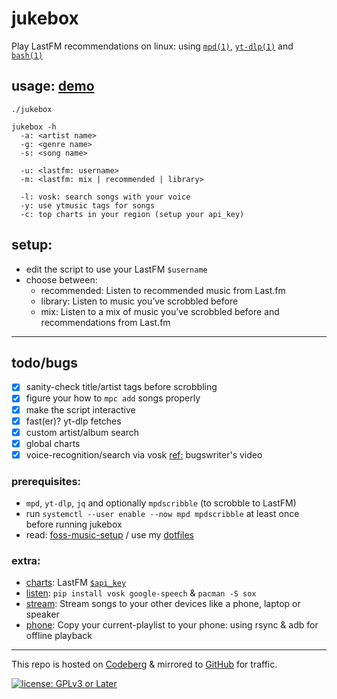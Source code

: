 # jukebox

Play LastFM recommendations on linux: using [`mpd(1)`](https://man.archlinux.org/man/mpd.1), [`yt-dlp(1)`](https://man.archlinux.org/man/yt-dlp.1) and [`bash(1)`](https://man.archlinux.org/man/bash.1)

## usage: [demo](https://www.youtube.com/watch?v=k2hNvjDdBRk)

`./jukebox`

```
jukebox -h
  -a: <artist name>
  -g: <genre name>
  -s: <song name>
  
  -u: <lastfm: username>
  -m: <lastfm: mix | recommended | library>

  -l: vosk: search songs with your voice
  -y: use ytmusic tags for songs
  -c: top charts in your region (setup your api_key)

```

## setup:

- edit the script to use your LastFM `$username`
- choose between:
  * recommended: Listen to recommended music from Last.fm
  * library: Listen to music you’ve scrobbled before
  * mix: Listen to a mix of music you’ve scrobbled before and recommendations from Last.fm

---
## todo/bugs

- [x] sanity-check title/artist tags before scrobbling
- [x] figure your how to `mpc add` songs properly
- [x] make the script interactive
- [x] fast(er)? yt-dlp fetches
- [x] custom artist/album search
- [x] global charts
- [x] voice-recognition/search via vosk [ref:](https://piped.video/watch?v=zXEvKJl_krY) bugswriter's video

### prerequisites:

- `mpd`, `yt-dlp`, `jq` and optionally `mpdscribble` (to scrobble to LastFM)
- run `systemctl --user enable --now mpd mpdscribble` at least once before running jukebox
- read: [foss-music-setup](https://polarhive.net/blog/foss-music-setup) / use my [dotfiles](https://polarhive.net/dots)

### extra:

- [charts](charts): LastFM [`$api_key`](https://www.last.fm/api/account/create)
- [listen](listen): `pip install vosk google-speech` & `pacman -S sox`
- [stream](docs/snapcast.md): Stream songs to your other devices like a phone, laptop or speaker
- [phone](docs/phone.md): Copy your current-playlist to your phone: using rsync & adb for offline playback

---
This repo is hosted on [Codeberg](https://polarhive.net/jukebox) & mirrored to [GitHub](https://polarhive.net/github) for traffic.

[![license: GPLv3 or Later](https://polarhive.net/assets/badges/gpl-3.svg)](https://www.gnu.org/licenses/gpl-3.0.txt)

